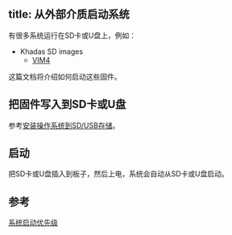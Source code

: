 title: 从外部介质启动系统
---


有很多系统运行在SD卡或U盘上，例如：
* Khadas SD images
  * [VIM4](https://dl.khadas.com/Firmware/VIM4/Ubuntu/SD_USB/)

这篇文档将介绍如何启动这些固件。

## 把固件写入到SD卡或U盘

参考[安装操作系统到SD/USB存储](InstallOsIntoSdusb.html)。

## 启动

把SD卡或U盘插入到板子，然后上电，系统会自动从SD卡或U盘启动。

## 参考

[系统启动优先级](BootSequeue.html)
